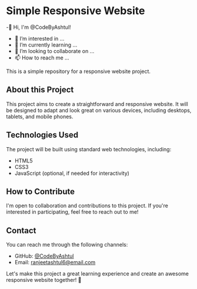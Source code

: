 

# Simple Responsive Website

-👋 Hi, I'm @CodeByAshtul!
- 👀 I’m interested in ...
- 🌱 I’m currently learning ...
- 💞️ I’m looking to collaborate on ...
- 📫 How to reach me ...

This is a simple repository for a responsive website project.

## About this Project

This project aims to create a straightforward and responsive website. It will be designed to adapt and look great on various devices, including desktops, tablets, and mobile phones.

## Technologies Used

The project will be built using standard web technologies, including:

- HTML5
- CSS3
- JavaScript (optional, if needed for interactivity)

## How to Contribute

I'm open to collaboration and contributions to this project. If you're interested in participating, feel free to reach out to me!

## Contact

You can reach me through the following channels:

- GitHub: [@CodeByAshtul](https://github.com/CodeByAshtul)
- Email: [ranjeetashtul6@email.com](mailto:ranjeetashtul@email.com)

Let's make this project a great learning experience and create an awesome responsive website together! 🚀
<!---
CodeByAshtul/CodeByAshtul is a ✨ special ✨ repository because its `README.md` (this file) appears on your GitHub profile.
You can click the Preview link to take a look at your changes.
--->
